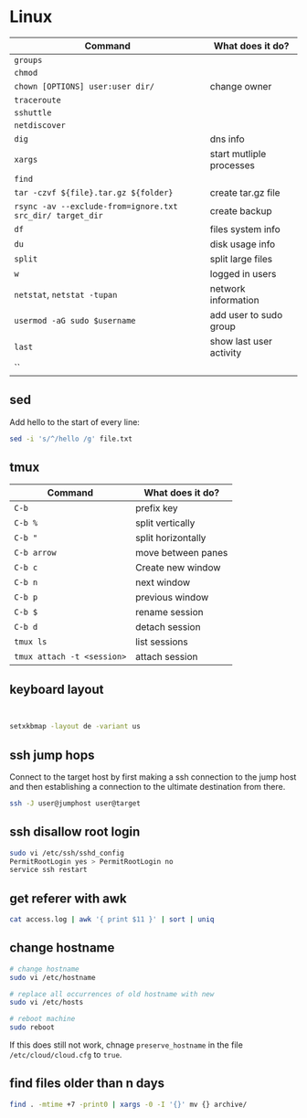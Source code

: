 # Linux

| Command                                                   | What does it do?         |
| --------------------------------------------------------- | ------------------------ |
| `groups`                                                  |                          |
| `chmod`                                                   |                          |
| `chown [OPTIONS] user:user dir/`                          | change owner             |
| `traceroute`                                              |                          |
| `sshuttle`                                                |                          |
| `netdiscover`                                             |                          |
| `dig`                                                     | dns info                 |
| `xargs`                                                   | start mutliple processes |
| `find`                                                    |                          |
| `tar -czvf ${file}.tar.gz ${folder}`                      | create tar.gz file       |
| `rsync -av --exclude-from=ignore.txt src_dir/ target_dir` | create backup            |
| `df`                                                      | files system info        |
| `du`                                                      | disk usage info          |
| `split`                                                   | split large files        |
| `w`                                                       | logged in users          |
| `netstat`, `netstat -tupan`                               | network information      |
| `usermod -aG sudo $username`                              | add user to sudo group   |
| `last`                                                    | show last user activity  |
| ``                                                        |                          |

## sed

Add hello to the start of every line:

```bash
sed -i 's/^/hello /g' file.txt
```

## tmux

| Command | What does it do? |
|---------|------------------|
| `C-b` | prefix key |
| `C-b %` | split vertically |
| `C-b "` | split horizontally |
| `C-b arrow` |  move between panes |
| `C-b c` | Create new window |
| `C-b n` | next window |
| `C-b p` | previous window |
| `C-b $` | rename session |
| `C-b d` | detach session |
| `tmux ls` | list sessions|
| `tmux attach -t <session>` | attach session |



## keyboard layout

```bash


setxkbmap -layout de -variant us
```

## ssh jump hops 

 Connect to the target host by first making a ssh connection to the jump host and then establishing a connection to the ultimate destination from there.

```bash
ssh -J user@jumphost user@target
```

## ssh disallow root login

```bash
sudo vi /etc/ssh/sshd_config
PermitRootLogin yes > PermitRootLogin no
service ssh restart
```

## get referer with awk

```bash
cat access.log | awk '{ print $11 }' | sort | uniq
```

## change hostname

```bash
# change hostname
sudo vi /etc/hostname 

# replace all occurrences of old hostname with new
sudo vi /etc/hosts

# reboot machine
sudo reboot 
```

If this does still not work, chnage `preserve_hostname` in the file `/etc/cloud/cloud.cfg` to `true`.

## find files older than n days

```bash
find . -mtime +7 -print0 | xargs -0 -I '{}' mv {} archive/
```




